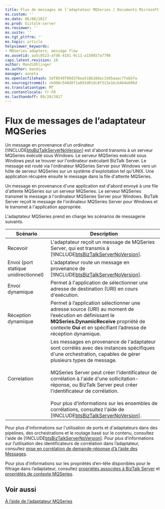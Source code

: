 ```yaml
---
title: Flux de messages de l’adaptateur MQSeries | Documents Microsoft
ms.custom: ''
ms.date: 06/08/2017
ms.prod: biztalk-server
ms.reviewer: ''
ms.suite: ''
ms.tgt_pltfrm: ''
ms.topic: article
helpviewer_keywords:
- MQSeries adapters, message flow
ms.assetid: aa5c8523-afd6-4181-9c11-a150857a7790
caps.latest.revision: 10
author: MandiOhlinger
ms.author: mandia
manager: anneta
ms.openlocfilehash: 5df8549f99d376ea518b160ac1505aaac7feb5fa
ms.sourcegitcommit: cb908c540d8f1a692d01dc8f313e16cb4b4e696d
ms.translationtype: MT
ms.contentlocale: fr-FR
ms.lasthandoff: 09/20/2017
---
```

# <a name="mqseries-adapter-message-flow"></a>Flux de messages de l’adaptateur MQSeries
Un message en provenance d'un ordinateur [!INCLUDE[btsBizTalkServerNoVersion](../includes/btsbiztalkservernoversion-md.md)] est d'abord transmis à un serveur MQSeries exécuté sous Windows. Le serveur MQSeries exécuté sous Windows peut se trouver sur l'ordinateur exécutant BizTalk Server. Le message est routé via l'ordinateur MQSeries Server pour Windows vers un hôte de serveur MQSeries sur un système d'exploitation tel qu'UNIX. Une application récupère ensuite le message dans la file d'attente MQSeries.  
  
 Un message en provenance d'une application est d'abord envoyé à une file d'attente MQSeries sur un serveur MQSeries. Le serveur MQSeries transmet le message à l'ordinateur MQSeries Server pour Windows. BizTalk Server reçoit le message de l'ordinateur MQSeries Server pour Windows et le transmet à l'application appropriée.  
  
 L'adaptateur MQSeries prend en charge les scénarios de messagerie suivants.  
  
|**Scénario**|**Description**|  
|------------------|---------------------|  
|Recevoir|L'adaptateur reçoit un message de MQSeries Server, qui est transmis à [!INCLUDE[btsBizTalkServerNoVersion](../includes/btsbiztalkservernoversion-md.md)].|  
|Envoi (port statique unidirectionnel)|L'adaptateur route un message en provenance de [!INCLUDE[btsBizTalkServerNoVersion](../includes/btsbiztalkservernoversion-md.md)].|  
|Envoi dynamique|Permet à l'application de sélectionner une adresse de destination (URI) en cours d'exécution.|  
|Réception dynamique|Permet à l’application sélectionner une adresse source (URI) au moment de l’exécution en définissant le **MQSeries.DynamicReceive** propriété de contexte **Oui** et en spécifiant l’adresse de réception dynamique.|  
|Correlation|Les messages en provenance de l'adaptateur sont corrélés avec des instances spécifiques d'une orchestration, capables de gérer plusieurs types de message.<br /><br /> MQSeries Server peut créer l'identificateur de corrélation à l'aide d'une sollicitation-réponse, ou BizTalk Server peut créer l'identificateur de corrélation.<br /><br /> Pour plus d'informations sur les ensembles de corrélations, consultez l'aide de [!INCLUDE[btsBizTalkServerNoVersion](../includes/btsbiztalkservernoversion-md.md)].|  
  
 Pour plus d'informations sur l'utilisation de ports et d'adaptateurs dans des pipelines, des orchestrations et le routage basé sur le contenu, consultez l'aide de [!INCLUDE[btsBizTalkServerNoVersion](../includes/btsbiztalkservernoversion-md.md)]. Pour plus d’informations sur l’utilisation des identificateurs de corrélation dans l’adaptateur, consultez [mise en corrélation de demande-réponse d’à l’aide des Messages](../core/correlating-messages-using-request-reply.md).  
  
 Pour plus d’informations sur les propriétés d’en-tête disponibles pour le filtrage dans l’adaptateur, consultez [propriétés associées à BizTalk Server](../core/properties-related-to-biztalk-server.md) et [propriétés de contexte MQSeries](../core/mqseries-context-properties.md).  
  
## <a name="see-also"></a>Voir aussi  
 [À l’aide de l’adaptateur MQSeries](../core/using-the-mqseries-adapter.md)